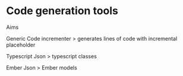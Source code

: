 Code generation tools
=====
Aims

Generic
Code incrementer > generates lines of code with incremental placeholder

Typescript
Json > typescript classes

Ember
Json > Ember models


